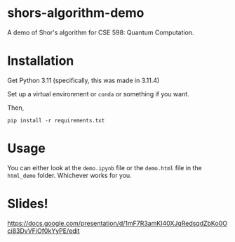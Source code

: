 # shors-algorithm-demo

A demo of Shor's algorithm for CSE 598: Quantum Computation.

# Installation

Get Python 3.11 (specifically, this was made in 3.11.4)

Set up a virtual environment or `conda` or something if you want.

Then,

`
pip install -r requirements.txt
`

# Usage

You can either look at the `demo.ipynb` file or the `demo.html` file in the `html_demo` folder. Whichever works for you.

# Slides!

https://docs.google.com/presentation/d/1mF7R3amKI40XJqRedsqdZbKo0Oci83DvVFiOf0kYyPE/edit